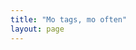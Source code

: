 ```yaml
---
title: "Mo tags, mo often"
layout: page
---
```


<!-- from https://nathan.gs/2024/01/04/tags-in-jekyll-wordcloud/ -->

<script src="//cdnjs.cloudflare.com/ajax/libs/jquery/3.7.1/jquery.min.js" integrity="sha512-v2CJ7UaYy4JwqLDIrZUI/4hqeoQieOmAZNXBeQyjo21dadnwR+8ZaIJVT8EE2iyI61OV8e6M8PP2/4hpQINQ/g==" crossorigin="anonymous" referrerpolicy="no-referrer"></script>
<script src="/assets/js/jqcloud-1.0.5.js"></script>

<div class="wordcloud" style="height: 400px; width: 90%"></div>

<div hidden id="tag_list"></div>

<div id="selectedtags"></div>

<script>
  
  $(document).ready(

    function() 
    {

      function multiSort(arr, fields) 
      {
       arr.sort((a, b) => 
      {
        for (let field of fields) 
        {
        const [fieldName, order] = field.split(':');
        const aValue = a[fieldName];
        const bValue = b[fieldName];

        if (aValue < bValue) return order === 'desc' ? 1 : -1;
        if (aValue > bValue) return order === 'desc' ? -1 : 1;
       }
      return 0;
       });
    }

  function AllPosts() 
    {
      /*debugger;*/
      var alltags = [];
      {%- assign bob = site.categories -%}
      {%- assign my_posts = site.posts | sort: "date"  -%} 
      {%- for ken in bob reversed offset: 1 -%}
        {% for post in my_posts %}
          {% for my_tag in post.tags %}
              {%- if ken[0] == post.categories.last -%}
                  alltags.push({category: "{{ken[0] | capitalize }}", tag : "{{my_tag}}", title: "{{ post.title }}", excerpt: {{ post.excerpt | strip | strip_html | strip_newlines | escape | jsonify }},date : "{{ post.date | date: '%Y-%m-%dT%H:%M:%SZ' }}", url : "{{ post.url}}", month_date : "{{ post.date | date: '%B %Y' }}"});
              {%- endif -%}
          {% endfor %}
        {% endfor %}
      {%- endfor -%}
      return alltags;
    }

    function tagClicked(manny) 
    {
      /*debugger;*/
      /*var ed = manny.currentTarget.innerText;*/
      var selectedtags = document.getElementById("selectedtags");
      selectedtags.innerHTML = "";
      var arrayLength = listotags.length;
      var currentCategory = "";
      var currentMonth = "";
      for (var i = 0; i < arrayLength; i++)
      {
       if (listotags[i].tag.toUpperCase() == manny.toUpperCase())
       {
          if  (currentCategory != listotags[i].category )
          {
            currentCategory = listotags[i].category;
            selectedtags.innerHTML = selectedtags.innerHTML + "<h3>" + currentCategory + '</h3><ul class="post-list">';
            currentMonth = listotags[i].month_date;
            selectedtags.innerHTML = selectedtags.innerHTML + "<p style="+'"'+"text-indent: 15px;"+'"'+">"+currentMonth+"</p>";
          }
          if ( currentMonth != listotags[i].month_date )
          {
           currentMonth = listotags[i].month_date;
           selectedtags.innerHTML = selectedtags.innerHTML + "<p style="+'"'+"text-indent: 15px;"+'"'+">"+currentMonth+"</p>";
          }
           selectedtags.innerHTML = selectedtags.innerHTML + "<p style="+'"'+"text-indent: 30px;"+'"'+"><a href="+'"'+listotags[i].url+'"'+" title="+'"'+listotags[i].excerpt+'"'+">"+listotags[i].title+"</a></p>";
      }
        selectedtags.innerHTML = selectedtags.innerHTML + "</ul>";
      }
    }

      function bum(eddie)
        {
          debugger;
         var ed = eddie.currentTarget.innerText;
         document.getElementById("tag_list").innerHTML = ed;
         tagClicked(ed);
        }

      var tags = [];
      var listotags = [];
      var ed = "";
      const searchParams = new URLSearchParams(window.location.search)
      {% for tag in site.tags %}
        {%- assign tag_name = tag | first -%}
        {%- assign tag_weight = tag | last | size -%}
        ed = "{{ tag_name }}";
        tags.push({text: "{{ tag_name }}", weight: {{ tag_weight }}, handlers: {click: function(ed) { bum(ed) }}});
      {% endfor %}
      listotags = AllPosts();
      multiSort(listotags, ['category:desc', 'tag:asc','date:asc']);
      $(".wordcloud").jQCloud(tags);
      if (searchParams.has('id'))
        {
          document.getElementById("tag_list").innerHTML = searchParams.get('id');
          tagClicked(searchParams.get('id'));
      }
    });
</script>


